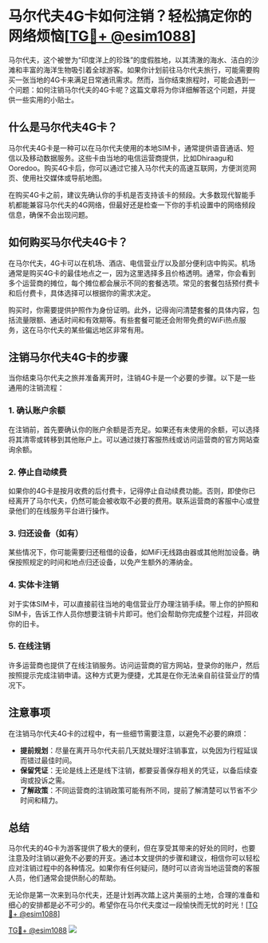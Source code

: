 # 马尔代夫4G卡如何注销？轻松搞定你的网络烦恼[[TG💪+ @esim1088](https://t.me/s/esim1088)]

马尔代夫，这个被誉为“印度洋上的珍珠”的度假胜地，以其清澈的海水、洁白的沙滩和丰富的海洋生物吸引着全球游客。如果你计划前往马尔代夫旅行，可能需要购买一张当地的4G卡来满足日常通讯需求。然而，当你结束旅程时，可能会遇到一个问题：如何注销马尔代夫的4G卡呢？这篇文章将为你详细解答这个问题，并提供一些实用的小贴士。

## 什么是马尔代夫4G卡？

马尔代夫4G卡是一种可以在马尔代夫使用的本地SIM卡，通常提供语音通话、短信以及移动数据服务。这些卡由当地的电信运营商提供，比如Dhiraagu和Ooredoo。购买4G卡后，你可以通过它接入马尔代夫的高速互联网，方便浏览网页、使用社交媒体或导航地图。

在购买4G卡之前，建议先确认你的手机是否支持该卡的频段。大多数现代智能手机都能兼容马尔代夫的4G网络，但最好还是检查一下你的手机设置中的网络频段信息，确保不会出现问题。

## 如何购买马尔代夫4G卡？

在马尔代夫，4G卡可以在机场、酒店、电信营业厅以及部分便利店中购买。机场通常是购买4G卡的最佳地点之一，因为这里选择多且价格透明。通常，你会看到多个运营商的摊位，每个摊位都会展示不同的套餐选项。常见的套餐包括预付费卡和后付费卡，具体选择可以根据你的需求决定。

购买时，你需要提供护照作为身份证明。此外，记得询问清楚套餐的具体内容，包括流量限额、通话时间和有效期等。有些套餐可能还会附带免费的WiFi热点服务，这在马尔代夫的某些偏远地区非常有用。

## 注销马尔代夫4G卡的步骤

当你结束马尔代夫之旅并准备离开时，注销4G卡是一个必要的步骤。以下是一些通用的注销流程：

### 1. 确认账户余额

在注销前，首先要确认你的账户余额是否充足。如果还有未使用的余额，可以选择将其清零或转移到其他账户上。可以通过拨打客服热线或访问运营商的官方网站查询余额。

### 2. 停止自动续费

如果你的4G卡是按月收费的后付费卡，记得停止自动续费功能。否则，即使你已经离开了马尔代夫，仍然可能会被收取不必要的费用。联系运营商的客服中心或登录他们的在线服务平台进行操作。

### 3. 归还设备（如有）

某些情况下，你可能需要归还租借的设备，如MiFi无线路由器或其他附加设备。确保按照规定的时间和地点归还设备，以免产生额外的滞纳金。

### 4. 实体卡注销

对于实体SIM卡，可以直接前往当地的电信营业厅办理注销手续。带上你的护照和SIM卡，告诉工作人员你想要注销卡片即可。他们会帮助你完成整个过程，并回收你的旧卡。

### 5. 在线注销

许多运营商也提供了在线注销服务。访问运营商的官方网站，登录你的账户，然后按照提示完成注销申请。这种方式更为便捷，尤其是在你无法亲自前往营业厅的情况下。

## 注意事项

在注销马尔代夫4G卡的过程中，有一些细节需要注意，以避免不必要的麻烦：

- **提前规划**：尽量在离开马尔代夫前几天就处理好注销事宜，以免因为行程延误而错过最佳时间。
- **保留凭证**：无论是线上还是线下注销，都要妥善保存相关的凭证，以备后续查询或投诉之需。
- **了解政策**：不同运营商的注销政策可能有所不同，提前了解清楚可以节省不少时间和精力。

## 总结

马尔代夫的4G卡为游客提供了极大的便利，但在享受其带来的好处的同时，也要注意及时注销以避免不必要的开支。通过本文提供的步骤和建议，相信你可以轻松应对注销过程中的各种情况。如果你有任何疑问，随时可以咨询当地运营商的客服人员，他们通常会提供耐心的帮助。

无论你是第一次来到马尔代夫，还是计划再次踏上这片美丽的土地，合理的准备和细心的安排都是必不可少的。希望你在马尔代夫度过一段愉快而无忧的时光！[[TG💪+ @esim1088](https://t.me/s/esim1088)]

[TG💪+ @esim1088](https://t.me/s/esim1088) ![](https://i.postimg.cc/4NQfJmqS/Snipaste-2025-05-13-00-14-12.png)